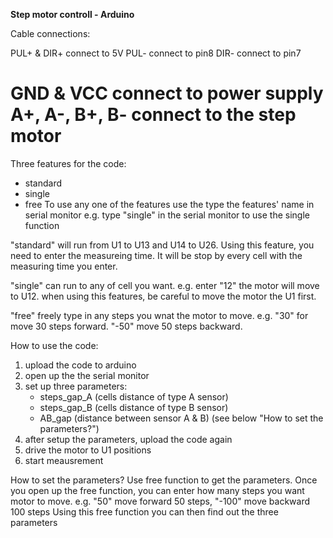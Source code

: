 ******Step motor controll - Arduino******

Cable connections:

PUL+ & DIR+  connect to 5V
PUL-                 connect to pin8
DIR-                 connect to pin7

GND & VCC    connect to power supply
A+, A-, B+, B-  connect to the step motor
==============================

Three features for the code:
- standard
- single
- free
To use any one of the features use the type the features' name in serial monitor 
e.g. type "single" in the serial monitor to use the single function

"standard" will run from U1 to U13 and U14 to U26. Using this feature, you need to 
enter the measureing time. It will be stop by every cell with the measuring time you enter.

"single" can run to any of cell you want. e.g. enter "12" the motor will move to U12.
when using this features, be careful to move the motor the U1 first.

"free" freely type in any steps you wnat the motor to move. e.g. "30" for move 30 steps
forward. "-50" move 50 steps backward.



How to use the code:
1. upload the code to arduino
2. open up the the serial monitor
3. set up three parameters:
    - steps_gap_A (cells distance of type A sensor)
    - steps_gap_B (cells distance of type B sensor)
    - AB_gap (distance between sensor A & B)
    (see below "How to set the parameters?")
4. after setup the parameters, upload the code again
5. drive the motor to U1 positions
6. start meausrement
    


How to set the parameters?
  Use free function to get the parameters. 
  Once you open up the free function, you can enter how many steps you want motor to move.
    e.g. "50" move forward 50 steps, "-100" move backward 100 steps
  Using this free function you can then find out the three parameters

